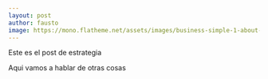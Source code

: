 ```yaml
---
layout: post
author: fausto
image: https://mono.flatheme.net/assets/images/business-simple-1-about-2.jpg
---
```

Este es el post de estrategia

Aqui vamos a hablar de otras cosas